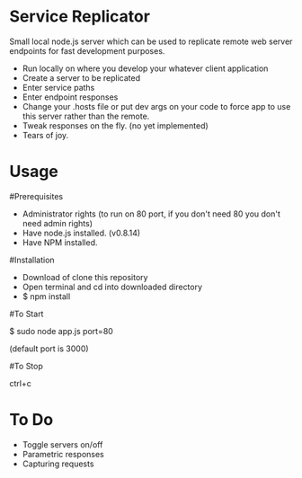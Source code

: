 Service Replicator
==================

Small local node.js server which can be used to replicate remote web server endpoints for fast development purposes.

  - Run locally on where you develop your whatever client application
  - Create a server to be replicated
  - Enter service paths
  - Enter endpoint responses
  - Change your .hosts file or put dev args on your code to force app to use this server rather than the remote.
  - Tweak responses on the fly. (no yet implemented)
  - Tears of joy.

Usage
=====

#Prerequisites

 - Administrator rights (to run on 80 port, if you don't need 80 you don't need admin rights)
 - Have node.js installed. (v0.8.14)
 - Have NPM installed.

#Installation

 - Download of clone this repository
 - Open terminal and cd into downloaded directory
 - $ npm install

#To Start

 $ sudo node app.js port=80

 (default port is 3000)

#To Stop

 ctrl+c


To Do
=====

 - Toggle servers on/off
 - Parametric responses
 - Capturing requests



